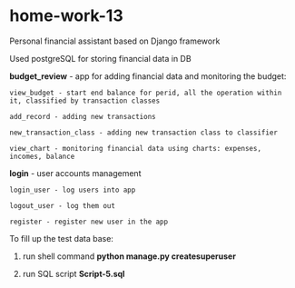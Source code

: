 # home-work-13

Personal financial assistant based on Django framework

Used postgreSQL for storing financial data in DB

**budget_review** - app for adding financial data and monitoring the budget:

    view_budget - start end balance for perid, all the operation within it, classified by transaction classes
  
    add_record - adding new transactions
  
    new_transaction_class - adding new transaction class to classifier
  
    view_chart - monitoring financial data using charts: expenses, incomes, balance

**login** - user accounts management
  
    login_user - log users into app
  
    logout_user - log them out
  
    register - register new user in the app
  
  
To fill up the test data base:

1. run shell command **python manage.py createsuperuser**


2. run SQL script **Script-5.sql**
